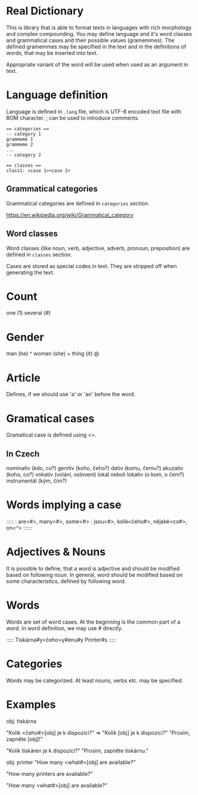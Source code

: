 ﻿Real Dictionary
===============

This is library that is able to format texts in languages with rich morphology and complex compounding.
You may define language and it's word classes and grammatical cases and their possible values (gramemmes).
The defined gramemmes may be specified in the text and in the definitions of words, that may be inserted into text.

Appropriate variant of the word will be used when used as an argument in text.   


Language definition
===================

Language is defined in `.lang` file, which is UTF-8 encoded text file with BOM character.
; can be used to introduce comments.

```
== categories ==
-- category 1
grammeme 1
grammeme 2
...
-- category 2

== classes ==
class1: <case 1><case 2> 
```

Grammatical categories
----------------------
Grammatical categories are defined in `categories` section.

https://en.wikipedia.org/wiki/Grammatical_category

Word classes
------------
Word classes (like noun, verb, adjective, adverb, pronoun, preposition) are defined in `classes` section.

 

Cases are stored as special codes in text. They are stripped off when generating the text.
 
Count
=====
one     (1)
several (#)

Gender
======
man    (he)  ^
woman  (she) +
thing  (it) @

Article
=======
Defines, if we should use 'a' or 'an' before the word.


Gramatical cases
================

Gramatical case is defined using <>.

In Czech
--------
nominativ (kdo, co?)
genitiv (koho, čeho?)
dativ (komu, čemu?)
akuzativ (koho, co?)
vokativ (volání, oslovení)
lokál neboli lokativ (o kom, o čem?)
instrumentál (kým, čím?)

Words implying a case
=====================
:::::
<en>: are<#>, many<#>, some<#>
<cz>: jsou<#>, kolik<čeho#>, nějaké<co#>, on<^>
::::::

Adjectives & Nouns
==================

It is possible to define, that a word is adjective and should be modified based on following noun.
In general, word should be modified based on some characteristics, defined by following word.


Words
=====

Words are set of word cases.
At the beginning is the common part of a word.
In word definition, we may use # directly.

:::::
<cs>Tiskárn<co>a#y<čeho>y#en<koho>u#y 
<en>Printer#s
:::::

Categories
==========

Words may be categorized. At least nouns, verbs etc. may be specified.


Examples
========

obj: tiskárna

"<cs>Kolik <čeho#>[obj] je k dispozici?"  => "<cs>Kolik [obj] je k dispozici?"
"<cs>Prosím, zapněte<koho> [obj]!"

"Kolik tiskáren je k dispozici?"
"Prosím, zapněte tiskárnu."

obj: printer
"<en>How many <what#>[obj] are available?"

"How many printers are available?"

"<en>How many <what#>[obj] are available?"
